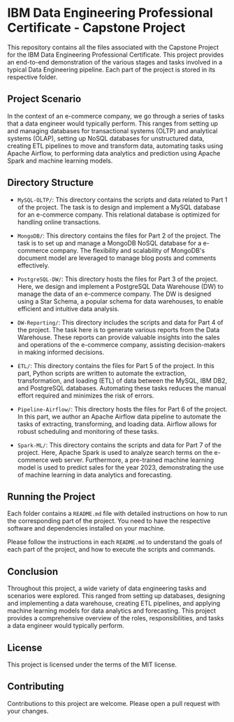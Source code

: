 # IBM Data Engineering Professional Certificate - Capstone Project

This repository contains all the files associated with the Capstone Project for the IBM Data Engineering Professional Certificate. This project provides an end-to-end demonstration of the various stages and tasks involved in a typical Data Engineering pipeline. Each part of the project is stored in its respective folder.

## Project Scenario

In the context of an e-commerce company, we go through a series of tasks that a data engineer would typically perform. This ranges from setting up and managing databases for transactional systems (OLTP) and analytical systems (OLAP), setting up NoSQL databases for unstructured data, creating ETL pipelines to move and transform data, automating tasks using Apache Airflow, to performing data analytics and prediction using Apache Spark and machine learning models.

## Directory Structure

- `MySQL-OLTP/`: This directory contains the scripts and data related to Part 1 of the project. The task is to design and implement a MySQL database for an e-commerce company. This relational database is optimized for handling online transactions.

- `MongoDB/`: This directory contains the files for Part 2 of the project. The task is to set up and manage a MongoDB NoSQL database for a e-commerce company. The flexibility and scalability of MongoDB's document model are leveraged to manage blog posts and comments effectively.

- `PostgreSQL-DW/`: This directory hosts the files for Part 3 of the project. Here, we design and implement a PostgreSQL Data Warehouse (DW) to manage the data of an e-commerce company. The DW is designed using a Star Schema, a popular schema for data warehouses, to enable efficient and intuitive data analysis.

- `DW-Reporting/`: This directory includes the scripts and data for Part 4 of the project. The task here is to generate various reports from the Data Warehouse. These reports can provide valuable insights into the sales and operations of the e-commerce company, assisting decision-makers in making informed decisions.

- `ETL/`: This directory contains the files for Part 5 of the project. In this part, Python scripts are written to automate the extraction, transformation, and loading (ETL) of data between the MySQL, IBM DB2, and PostgreSQL databases. Automating these tasks reduces the manual effort required and minimizes the risk of errors.

- `Pipeline-Airflow/`: This directory hosts the files for Part 6 of the project. In this part, we author an Apache Airflow data pipeline to automate the tasks of extracting, transforming, and loading data. Airflow allows for robust scheduling and monitoring of these tasks.

- `Spark-ML/`: This directory contains the scripts and data for Part 7 of the project. Here, Apache Spark is used to analyze search terms on the e-commerce web server. Furthermore, a pre-trained machine learning model is used to predict sales for the year 2023, demonstrating the use of machine learning in data analytics and forecasting.

## Running the Project

Each folder contains a `README.md` file with detailed instructions on how to run the corresponding part of the project. You need to have the respective software and dependencies installed on your machine. 

Please follow the instructions in each `README.md` to understand the goals of each part of the project, and how to execute the scripts and commands.

## Conclusion

Throughout this project, a wide variety of data engineering tasks and scenarios were explored. This ranged from setting up databases, designing and implementing a data warehouse, creating ETL pipelines, and applying machine learning models for data analytics and forecasting. This project provides a comprehensive overview of the roles, responsibilities, and tasks a data engineer would typically perform.

## License

This project is licensed under the terms of the MIT license.

## Contributing

Contributions to this project are welcome. Please open a pull request with your changes.
